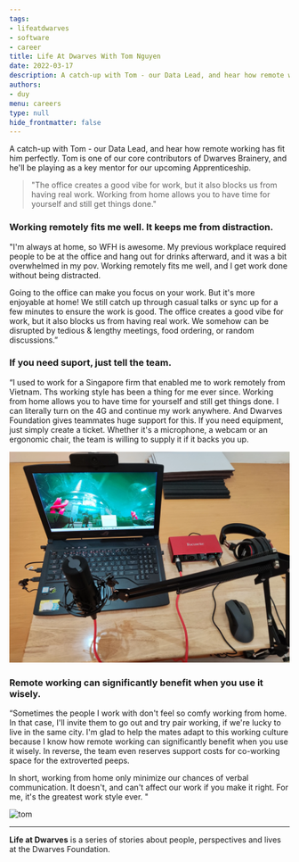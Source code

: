 ```yaml
---
tags: 
- lifeatdwarves
- software
- career
title: Life At Dwarves With Tom Nguyen 
date: 2022-03-17
description: A catch-up with Tom - our Data Lead, and hear how remote working has fit him perfectly. Tom is one of our core contributors of Dwarves Brainery, and he'll be playing as a key mentor for our upcoming Apprenticeship.
authors: 
- duy
menu: careers
type: null
hide_frontmatter: false
---
```


A catch-up with Tom - our Data Lead, and hear how remote working has fit him perfectly. Tom is one of our core contributors of Dwarves Brainery, and he'll be playing as a key mentor for our upcoming Apprenticeship.

>
> "The office creates a good vibe for work, but it also blocks us from having real work. Working from home allows you to have time for yourself and still get things done."

### Working remotely fits me well. It keeps me from distraction.
"I'm always at home, so WFH is awesome. My previous workplace required people to be at the office and hang out for drinks afterward, and it was a bit overwhelmed in my pov. Working remotely fits me well, and I get work done without being distracted.

Going to the office can make you focus on your work. But it's more enjoyable at home! We still catch up through casual talks or sync up for a few minutes to ensure the work is good. The office creates a good vibe for work, but it also blocks us from having real work. We somehow can be disrupted by tedious & lengthy meetings, food ordering, or random discussions.”

### If you need suport, just tell the team.
“I used to work for a Singapore firm that enabled me to work remotely from Vietnam. Ths working style has been a thing for me ever since. Working from home allows you to have time for yourself and still get things done. I can literally turn on the 4G and continue my work anywhere. And Dwarves Foundation gives teammates huge support for this. If you need equipment, just simply create a ticket. Whether it's a microphone, a webcam or an ergonomic chair, the team is willing to supply it if it backs you up.

![](assets/life-at-dwarves-with-tom-nguyen-remote-working-at-dwarves_4c39af0ca3f74b8a4f41d92a6eecadd8_md5.webp)

### Remote working can significantly benefit when you use it wisely.
“Sometimes the people I work with don't feel so comfy working from home. In that case, I'll invite them to go out and try pair working, if we're lucky to live in the same city. I'm glad to help the mates adapt to this working culture because I know how remote working can significantly benefit when you use it wisely. In reverse, the team even reserves support costs for co-working space for the extroverted peeps.

In short, working from home only minimize our chances of verbal communication. It doesn't, and can't affect our work if you make it right. For me, it's the greatest work style ever. "

![tom](assets/life-at-dwarves-tom.png)

---
**Life at Dwarves** is a series of stories about people, perspectives and lives at the Dwarves Foundation.